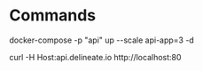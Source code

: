 # Commands

docker-compose -p "api" up --scale api-app=3 -d

curl -H Host:api.delineate.io http://localhost:80
